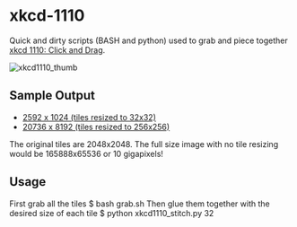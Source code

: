 xkcd-1110
=========

Quick and dirty scripts (BASH and python) used to grab and piece together [xkcd 1110: Click and Drag][xkcd].

![xkcd1110_thumb](../master/sample_output/xkcd_1110_combined_32.png?raw=true)


Sample Output
----
* [2592 x 1024 (tiles resized to 32x32)][s32]
* [20736 x 8192 (tiles resized to 256x256)][s256]

The original tiles are 2048x2048. The full size image with no tile resizing would be 165888x65536 or 10 gigapixels!

Usage
-----
  First grab all the tiles
    $ bash grab.sh
  Then glue them together with the desired size of each tile
    $ python xkcd1110_stitch.py 32


[xkcd]: http://xkcd.com/1110/
[s32]: ../master/sample_output/xkcd_1110_combined_32.png
[s256]: ../master/sample_output/xkcd_1110_combined_256.png

